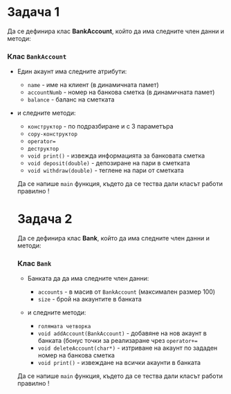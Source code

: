 # Задача 1 #

Да се дефинира клас **BankAccount**, който да има следните член данни и методи:

### Клас `BankAccount`

* Eдин акаунт има следните атрибути:
  * `name` - име на клиент (в динамичната памет)
  * `accountNumb` - номер на банкова сметка (в динамичната памет)
  * `balance` - баланс на сметката

* и следните методи:
  * `конструктор` - по подразбиране и с 3 параметъра
  * `copy-конструктор`
  * `operator=`
  * `деструктор`
  * `void print()` - извежда информацията за банковата сметка
  * `void deposit(double)` - депозиране на пари в сметката
  * `void withdraw(double)` - теглене на пари от сметката

  Да се напише `main` функция, където да се тества дали класът работи правилно !

  # Задача 2 #

  Да се дефинира клас **Bank**, който да има следните член данни и методи:

  ### Клас `Bank`

  * Банката да да има следните член данни:
    * `accounts` - в масив от `BankAccount` (максимален размер 100)
    * `size` - брой на акаунтите в банката
    
  * и следните методи:
    * `голямата четворка` 
    * `void addAccount(BankAccount)` - добавяне на нов акаунт в банката (бонус точки за реализаране чрез `operator+=`
    * `void deleteAccount(char*)` - изтриване на акаунт по зададен номер на банкова сметка
    * `void print()` - извеждане на всички акаунти в банката
    

   Да се напише `main` функция, където да се тества дали класът работи правилно !
